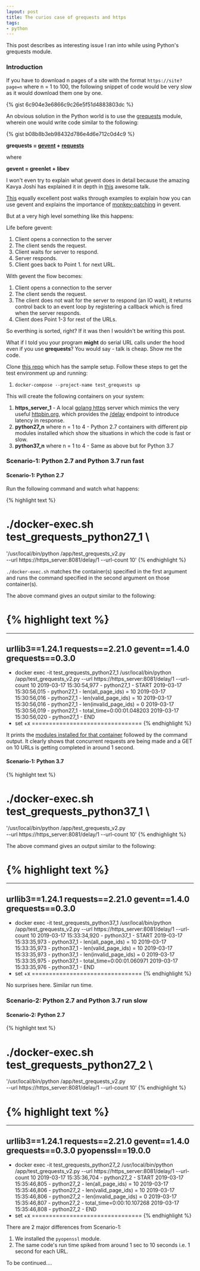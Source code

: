 ```yaml
---
layout: post
title: The curios case of grequests and https
tags:
- python
---
```


This post describes as interesting issue I ran into while using Python's grequests 
module.

 <style type="text/css">


pre {
	width: 1000px;                          /* specify width  */
	}
    
    </style>

### Introduction

If you have to download n pages of a site with the format ```https://site?page=n```
where n = 1 to 100, the following snippet of code would be very slow as it would
download them one by one.

{% gist 6c904e3e6866c9c26e5f51d4883803dc %}

An obvious solution in the Python world is to use the [grequests](https://github.com/kennethreitz/grequests)
module, wherein one would write code similar to the following:

{% gist b08b8b3eb98432d786e4d6e712c0d4c9 %}

**grequests = [gevent](http://www.gevent.org/) + [requests](http://docs.python-requests.org/en/master/)**

where

**gevent = greenlet + libev**

I won't even try to explain what gevent does in detail because the amazing 
Kavya Joshi has explained it in depth in [this](https://www.youtube.com/watch?v=GunMToxbE0E) 
awesome talk.

[This](http://blog.hownowstephen.com/post/50743415449/gevent-tutorial) equally excellent post walks
through examples to explain how you can use gevent and explains the importance of [monkey-patching](https://en.wikipedia.org/wiki/Monkey_patch)
in gevent.

But at a very high level something like this happens:

Life before gevent:

1. Client opens a connection to the server
2. The client sends the request.
3. Client waits for server to respond.
4. Server responds.
5. Client goes back to Point 1. for next URL.

With gevent the flow becomes:

1. Client opens a connection to the server
2. The client sends the request.
3. The client does not wait for the server to respond (an IO wait), it returns control back to an event loop
   by registering a callback which is fired when the server responds.
4. Client does Point 1-3 for rest of the URLs.

So everthing is sorted, right? If it was then I wouldn't be writing this post.

What if I told you your program **might** do serial URL calls under the hood even if you use
**grequests**? You would say - talk is cheap. Show me the code.

Clone [this repo](https://github.com/saurabh-hirani/grequests-https-python-27-37-tests) which 
has the sample setup. Follow these steps to get the test environment up and running:

1. ```docker-compose --project-name test_grequests up```

This will create the following containers on your system:

1. **https_server_1** - A local [golang https](https://github.com/mccutchen/go-httpbin) server 
   which mimics the very useful [httpbin.org](https://httpbin.org/), which provides
   the [/delay](https://httpbin.org/#/Dynamic_data/get_delay__delay_) endpoint to introduce
   latency in response.
2. **python27_n** where n = 1 to 4 - Python 2.7 containers with different pip modules
   installed which show the situations in which the code is fast or slow.
3. **python37_n** where n = 1 to 4 - Same as above but for Python 3.7

### Scenario-1: Python 2.7 and Python 3.7 run fast

#### Scenario-1: Python 2.7

Run the following command and watch what happens:

{% highlight text %}
# ./docker-exec.sh test_grequests_python27_1 \
  '/usr/local/bin/python /app/test_grequests_v2.py \
  --url https://https_server:8081/delay/1 --url-count 10'
{% endhighlight %}

```./docker-exec.sh``` matches the container(s) specified in the first argument
and runs the command specified in the second argument on those container(s).

The above command gives an output similar to the following:

{% highlight text %}
================================
--------------------------------
urllib3==1.24.1
requests==2.21.0
gevent==1.4.0
grequests==0.3.0
--------------------------------
+ docker exec -it test_grequests_python27_1 /usr/local/bin/python /app/test_grequests_v2.py --url https://https_server:8081/delay/1 --url-count 10
2019-03-17 15:30:54,977 - python27_1 - START
2019-03-17 15:30:56,015 - python27_1 - len(all_page_ids) = 10
2019-03-17 15:30:56,016 - python27_1 - len(valid_page_ids) = 10
2019-03-17 15:30:56,016 - python27_1 - len(invalid_page_ids) = 0
2019-03-17 15:30:56,019 - python27_1 - total_time=0:00:01.048203
2019-03-17 15:30:56,020 - python27_1 - END
+ set +x
================================
{% endhighlight %}

It prints the [modules installed for that container](https://github.com/saurabh-hirani/grequests-https-python-27-37-tests/blob/master/stages/01/python27/requirements.txt) followed by the command output. 
It clearly shows that concurrent requests are being made and a GET on 
10 URLs is getting completed in around 1 second.

#### Scenario-1: Python 3.7

{% highlight text %}
# ./docker-exec.sh test_grequests_python37_1 \
  '/usr/local/bin/python /app/test_grequests_v2.py \
  --url https://https_server:8081/delay/1 --url-count 10'
{% endhighlight %}

The above command gives an output similar to the following:

{% highlight text %}
================================
--------------------------------
urllib3==1.24.1
requests==2.21.0
gevent==1.4.0
grequests==0.3.0
--------------------------------
+ docker exec -it test_grequests_python37_1 /usr/local/bin/python /app/test_grequests_v2.py --url https://https_server:8081/delay/1 --url-count 10
2019-03-17 15:33:34,920 - python37_1 - START
2019-03-17 15:33:35,973 - python37_1 - len(all_page_ids) = 10
2019-03-17 15:33:35,973 - python37_1 - len(valid_page_ids) = 10
2019-03-17 15:33:35,973 - python37_1 - len(invalid_page_ids) = 0
2019-03-17 15:33:35,975 - python37_1 - total_time=0:00:01.060971
2019-03-17 15:33:35,976 - python37_1 - END
+ set +x
================================
{% endhighlight %}

No surprises here. Similar run time.

### Scenario-2: Python 2.7 and Python 3.7 run slow

#### Scenario-2: Python 2.7

{% highlight text %}
# ./docker-exec.sh test_grequests_python27_2 \
  '/usr/local/bin/python /app/test_grequests_v2.py \
  --url https://https_server:8081/delay/1 --url-count 10'
{% endhighlight %}


{% highlight text %}
================================
--------------------------------
urllib3==1.24.1
requests==2.21.0
gevent==1.4.0
grequests==0.3.0
pyopenssl==19.0.0
--------------------------------
+ docker exec -it test_grequests_python27_2 /usr/local/bin/python /app/test_grequests_v2.py --url https://https_server:8081/delay/1 --url-count 10
2019-03-17 15:35:36,704 - python27_2 - START
2019-03-17 15:35:46,805 - python27_2 - len(all_page_ids) = 10
2019-03-17 15:35:46,806 - python27_2 - len(valid_page_ids) = 10
2019-03-17 15:35:46,806 - python27_2 - len(invalid_page_ids) = 0
2019-03-17 15:35:46,807 - python27_2 - total_time=0:00:10.107268
2019-03-17 15:35:46,808 - python27_2 - END
+ set +x
================================
{% endhighlight %}

There are 2 major differences from Scenario-1:

1. We installed the ```pyopenssl``` module.
2. The same code's run time spiked from around 1 sec to 10 seconds i.e. 1 second for each URL.



To be continued....
